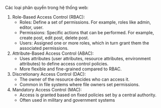 Các loại phân quyền trong hệ thống web:

1. Role-Based Access Control (RBAC):
    - Roles: Define a set of permissions. For example, roles like admin, editor, user.
    - Permissions: Specific actions that can be performed. For example, create post, edit post, delete post.
    - Users: Assigned one or more roles, which in turn grant them the associated permissions.
2. Attribute-Based Access Control (ABAC):
   - Uses attributes (user attributes, resource attributes, environment attributes) to define access control policies.
   - More flexible and fine-grained compared to RBAC.
3. Discretionary Access Control (DAC):
   - The owner of the resource decides who can access it.
   - Common in file systems where file owners set permissions.
4. Mandatory Access Control (MAC):
   - Access is granted based on fixed policies set by a central authority.
   - Often used in military and government systems